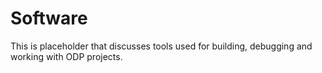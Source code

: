 # Software

This is placeholder that discusses tools used for building, debugging and working with ODP projects.

